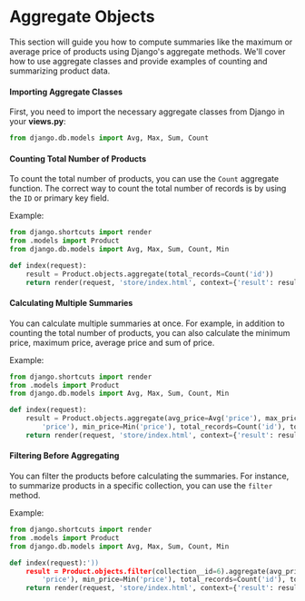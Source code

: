 # Aggregate Objects

This section will guide you how to compute summaries like the maximum or average price of products using Django's aggregate methods. We'll cover how to use aggregate classes and provide examples of counting and summarizing product data.

#### Importing Aggregate Classes

First, you need to import the necessary aggregate classes from Django in your **views.py**:

```python
from django.db.models import Avg, Max, Sum, Count
```

#### Counting Total Number of Products

To count the total number of products, you can use the `Count` aggregate function. The correct way to count the total number of records is by using the `ID` or primary key field.

Example:
```python
from django.shortcuts import render
from .models import Product
from django.db.models import Avg, Max, Sum, Count, Min

def index(request):
    result = Product.objects.aggregate(total_records=Count('id'))
    return render(request, 'store/index.html', context={'result': result})

```

#### Calculating Multiple Summaries

You can calculate multiple summaries at once. For example, in addition to counting the total number of products, you can also calculate the minimum price, maximum price, average price and sum of price.

Example:
```python
from django.shortcuts import render
from .models import Product
from django.db.models import Avg, Max, Sum, Count, Min

def index(request):
    result = Product.objects.aggregate(avg_price=Avg('price'), max_price=Max(
        'price'), min_price=Min('price'), total_records=Count('id'), total_price=Sum('price'))
    return render(request, 'store/index.html', context={'result': result})

```

#### Filtering Before Aggregating

You can filter the products before calculating the summaries. For instance, to summarize products in a specific collection, you can use the `filter` method.

Example:
```python
from django.shortcuts import render
from .models import Product
from django.db.models import Avg, Max, Sum, Count, Min

def index(request):'))
    result = Product.objects.filter(collection__id=6).aggregate(avg_price=Avg('price'), max_price=Max(
        'price'), min_price=Min('price'), total_records=Count('id'), total_price=Sum('price'))
    return render(request, 'store/index.html', context={'result': result})
```
